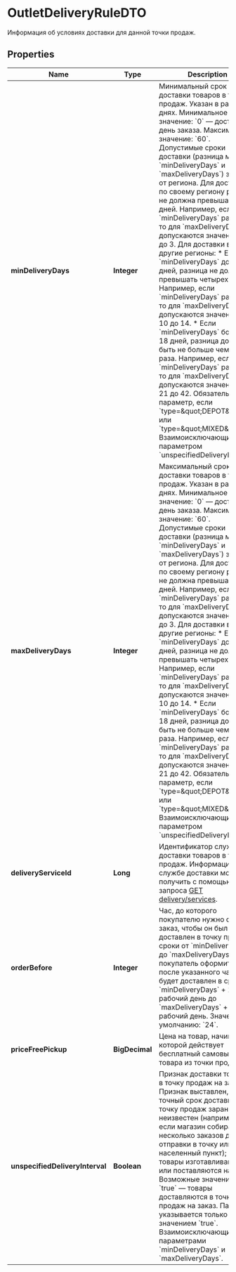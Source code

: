 

# OutletDeliveryRuleDTO

Информация об условиях доставки для данной точки продаж.

## Properties

| Name | Type | Description | Notes |
|------------ | ------------- | ------------- | -------------|
|**minDeliveryDays** | **Integer** | Минимальный срок доставки товаров в точку продаж. Указан в рабочих днях.  Минимальное значение: &#x60;0&#x60; — доставка в день заказа.  Максимальное значение: &#x60;60&#x60;.  Допустимые сроки доставки (разница между &#x60;minDeliveryDays&#x60; и &#x60;maxDeliveryDays&#x60;) зависят от региона.  Для доставки по своему региону разница не должна превышать двух дней. Например, если &#x60;minDeliveryDays&#x60; равно 1, то для &#x60;maxDeliveryDays&#x60; допускаются значения от 1 до 3.  Для доставки в другие регионы:  * Если &#x60;minDeliveryDays&#x60; до 18 дней, разница не должна превышать четырех дней. Например, если &#x60;minDeliveryDays&#x60; равно 10, то для &#x60;maxDeliveryDays&#x60; допускаются значения от 10 до 14. * Если &#x60;minDeliveryDays&#x60; больше 18 дней, разница должна быть не больше чем в два раза. Например, если &#x60;minDeliveryDays&#x60; равно 21, то для &#x60;maxDeliveryDays&#x60; допускаются значения от 21 до 42.  Обязательный параметр, если &#x60;type&#x3D;\&quot;DEPOT\&quot;&#x60; или &#x60;type&#x3D;\&quot;MIXED\&quot;&#x60;.  Взаимоисключающий с параметром &#x60;unspecifiedDeliveryInterval&#x60;.  |  [optional] |
|**maxDeliveryDays** | **Integer** | Максимальный срок доставки товаров в точку продаж. Указан в рабочих днях.  Минимальное значение: &#x60;0&#x60; — доставка в день заказа.  Максимальное значение: &#x60;60&#x60;.  Допустимые сроки доставки (разница между &#x60;minDeliveryDays&#x60; и &#x60;maxDeliveryDays&#x60;) зависят от региона.  Для доставки по своему региону разница не должна превышать двух дней. Например, если &#x60;minDeliveryDays&#x60; равно 1, то для &#x60;maxDeliveryDays&#x60; допускаются значения от 1 до 3.  Для доставки в другие регионы:  * Если &#x60;minDeliveryDays&#x60; до 18 дней, разница не должна превышать четырех дней. Например, если &#x60;minDeliveryDays&#x60; равно 10, то для &#x60;maxDeliveryDays&#x60; допускаются значения от 10 до 14. * Если &#x60;minDeliveryDays&#x60; больше 18 дней, разница должна быть не больше чем в два раза. Например, если &#x60;minDeliveryDays&#x60; равно 21, то для &#x60;maxDeliveryDays&#x60; допускаются значения от 21 до 42.  Обязательный параметр, если &#x60;type&#x3D;\&quot;DEPOT\&quot;&#x60; или &#x60;type&#x3D;\&quot;MIXED\&quot;&#x60;.  Взаимоисключающий с параметром &#x60;unspecifiedDeliveryInterval&#x60;.  |  [optional] |
|**deliveryServiceId** | **Long** | Идентификатор службы доставки товаров в точку продаж.  Информацию о службе доставки можно получить с помощью запроса [GET delivery/services](../../reference/orders/getDeliveryServices.md).  |  [optional] |
|**orderBefore** | **Integer** | Час, до которого покупателю нужно сделать заказ, чтобы он был доставлен в точку продаж в сроки от &#x60;minDeliveryDays&#x60; до &#x60;maxDeliveryDays&#x60;.  Если покупатель оформит заказ после указанного часа, он будет доставлен в сроки от &#x60;minDeliveryDays&#x60; + 1 рабочий день до &#x60;maxDeliveryDays&#x60; + 1 рабочий день.  Значение по умолчанию: &#x60;24&#x60;.  |  [optional] |
|**priceFreePickup** | **BigDecimal** | Цена на товар, начиная с которой действует бесплатный самовывоз товара из точки продаж. |  [optional] |
|**unspecifiedDeliveryInterval** | **Boolean** | Признак доставки товаров в точку продаж на заказ.  Признак выставлен, если:  * точный срок доставки в точку продаж заранее неизвестен (например, если магазин собирает несколько заказов для отправки в точку или населенный пункт); * все товары изготавливаются или поставляются на заказ.  Возможные значения: * &#x60;true&#x60; — товары доставляются в точку продаж на заказ.  Параметр указывается только со значением &#x60;true&#x60;.  Взаимоисключающий с параметрами &#x60;minDeliveryDays&#x60; и &#x60;maxDeliveryDays&#x60;.  |  [optional] |



